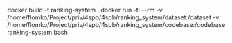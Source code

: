 docker build  -t ranking-system .
docker run -ti --rm -v /home/flomko/Project/priv/4spb/4spb/ranking_system/dataset:/dataset -v /home/flomko/Project/priv/4spb/4spb/ranking_system/codebase:/codebase ranking-system bash